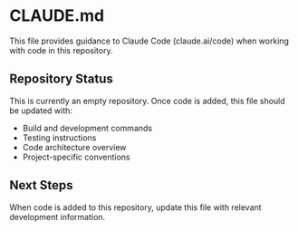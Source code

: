 # CLAUDE.md

This file provides guidance to Claude Code (claude.ai/code) when working with code in this repository.

## Repository Status

This is currently an empty repository. Once code is added, this file should be updated with:

- Build and development commands
- Testing instructions
- Code architecture overview
- Project-specific conventions

## Next Steps

When code is added to this repository, update this file with relevant development information.